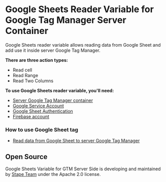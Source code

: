 # Google Sheets Reader Variable for Google Tag Manager Server Container

Google Sheets reader variable allows reading data from Google Sheet and add use it inside server Google Tag Manager.

**There are three action types:**

- Read cell
- Read Range
- Read Two Columns

**To use Google Sheets reader variable, you'll need:**

- [Server Google Tag Manager container](https://stape.io/blog/how-to-set-up-google-tag-manager-server-side-container)
- [Google Service Account](https://stape.io/blog/write-data-from-server-google-tag-manager-to-google-sheets#1-google-service-account)
- [Google Sheet Authentication](https://stape.io/blog/write-data-from-server-google-tag-manager-to-google-sheets#2-google-sheet-authentication)
- [Firebase account](https://stape.io/blog/write-data-from-server-google-tag-manager-to-google-sheets#3-firebase-account)

### How to use Google Sheet tag

- [Read data from Google Sheet to server Google Tag Manager](https://stape.io/blog/read-data-from-google-sheet-to-server-google-tag-manager)

## Open Source

Google Sheets Variable for GTM Server Side is developing and maintained by [Stape Team](https://stape.io/) under the Apache 2.0 license.
